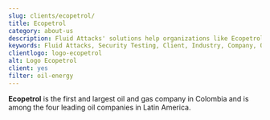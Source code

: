 ```yaml
---
slug: clients/ecopetrol/
title: Ecopetrol
category: about-us
description: Fluid Attacks' solutions help organizations like Ecopetrol to identify security vulnerabilities in their systems and manage their attack surfaces.
keywords: Fluid Attacks, Security Testing, Client, Industry, Company, Organization, Pentesting, Ethical Hacking, Ecopetrol
clientlogo: logo-ecopetrol
alt: Logo Ecopetrol
client: yes
filter: oil-energy
---
```


**Ecopetrol** is the first and largest oil and gas company in Colombia
and is among the four leading oil companies in Latin America.
